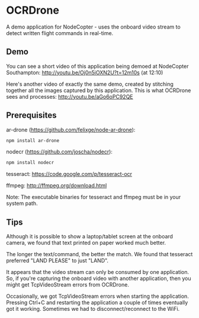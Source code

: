 # OCRDrone

A demo application for NodeCopter - uses the onboard video stream to detect written flight commands in real-time.

## Demo
You can see a short video of this application being demoed at NodeCopter Southampton: http://youtu.be/Oj0n5iOXN2U?t=12m10s (at 12:10)

Here's another video of exactly the same demo, created by stitching together all the images captured by this application. This is what OCRDrone sees and processes: http://youtu.be/aGo6oPC92QE 

## Prerequisites

ar-drone (https://github.com/felixge/node-ar-drone):

```bash
npm install ar-drone
```

nodecr (https://github.com/joscha/nodecr):

```bash
npm install nodecr
```

tesseract: https://code.google.com/p/tesseract-ocr

ffmpeg: http://ffmpeg.org/download.html

Note: The executable binaries for tesseract and ffmpeg must be in your system path.

## Tips

Although it is possible to show a laptop/tablet screen at the onboard camera, we found that text printed on paper worked much better.

The longer the text/command, the better the match. We found that tesseract preferred "LAND PLEASE" to just "LAND".

It appears that the video stream can only be consumed by one application. So, if you're capturing the onboard video with another application, then you might get TcpVideoStream errors from OCRDrone.  

Occasionally, we got TcpVideoStream errors when starting the application. Pressing Ctrl+C and restarting the application a couple of times eventually got it working. Sometimes we had to disconnect/reconnect to the WiFi.

